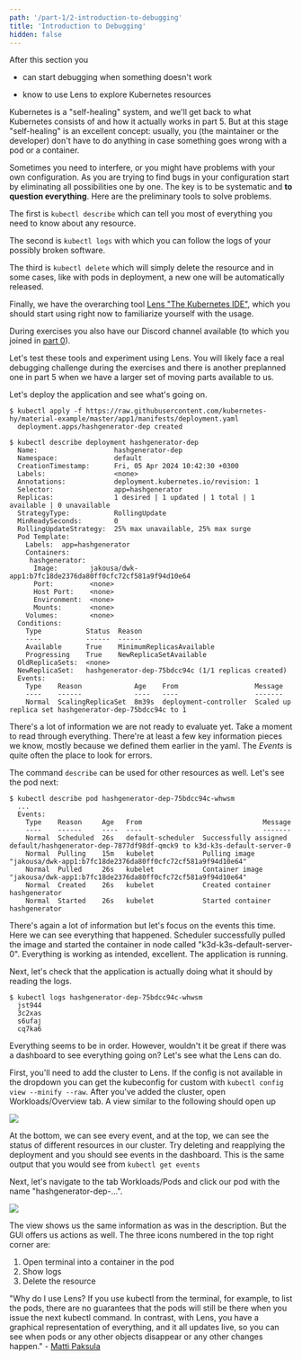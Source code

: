 ```yaml
---
path: '/part-1/2-introduction-to-debugging'
title: 'Introduction to Debugging'
hidden: false
---
```


<text-box variant='learningObjectives' name='Learning Objectives'>

After this section you

- can start debugging when something doesn't work

- know to use Lens to explore Kubernetes resources

</text-box>

Kubernetes is a "self-healing" system, and we'll get back to what Kubernetes consists of and how it actually works in part 5. But at this stage "self-healing" is an excellent concept: usually, you (the maintainer or the developer) don't have to do anything in case something goes wrong with a pod or a container.

Sometimes you need to interfere, or you might have problems with your own configuration. As you are trying to find bugs in your configuration start by eliminating all possibilities one by one. The key is to be systematic and **to question everything**. Here are the preliminary tools to solve problems.

The first is `kubectl describe` which can tell you most of everything you need to know about any resource.

The second is `kubectl logs` with which you can follow the logs of your possibly broken software.

The third is `kubectl delete` which will simply delete the resource and in some cases, like with pods in deployment, a new one will be automatically released.

Finally, we have the overarching tool [Lens "The Kubernetes IDE"](https://k8slens.dev/), which you should start using right now to familiarize yourself with the usage.

During exercises you also have our Discord channel available (to which you joined in [part 0](/part-0)).

Let's test these tools and experiment using Lens. You will likely face a real debugging challenge during the exercises and there is another preplanned one in part 5 when we have a larger set of moving parts available to us.

Let's deploy the application and see what's going on.

```shell
$ kubectl apply -f https://raw.githubusercontent.com/kubernetes-hy/material-example/master/app1/manifests/deployment.yaml
  deployment.apps/hashgenerator-dep created

$ kubectl describe deployment hashgenerator-dep
  Name:                   hashgenerator-dep
  Namespace:              default
  CreationTimestamp:      Fri, 05 Apr 2024 10:42:30 +0300
  Labels:                 <none>
  Annotations:            deployment.kubernetes.io/revision: 1
  Selector:               app=hashgenerator
  Replicas:               1 desired | 1 updated | 1 total | 1 available | 0 unavailable
  StrategyType:           RollingUpdate
  MinReadySeconds:        0
  RollingUpdateStrategy:  25% max unavailable, 25% max surge
  Pod Template:
    Labels:  app=hashgenerator
    Containers:
     hashgenerator:
      Image:        jakousa/dwk-app1:b7fc18de2376da80ff0cfc72cf581a9f94d10e64
      Port:         <none>
      Host Port:    <none>
      Environment:  <none>
      Mounts:       <none>
    Volumes:        <none>
  Conditions:
    Type           Status  Reason
    ----           ------  ------
    Available      True    MinimumReplicasAvailable
    Progressing    True    NewReplicaSetAvailable
  OldReplicaSets:  <none>
  NewReplicaSet:   hashgenerator-dep-75bdcc94c (1/1 replicas created)
  Events:
    Type    Reason             Age    From                   Message
    ----    ------             ----   ----                   -------
    Normal  ScalingReplicaSet  8m39s  deployment-controller  Scaled up replica set hashgenerator-dep-75bdcc94c to 1
```

There's a lot of information we are not ready to evaluate yet. Take a moment to read through everything. There're at least a few key information pieces we know, mostly because we defined them earlier in the yaml. The _Events_ is quite often the place to look for errors.

The command `describe` can be used for other resources as well. Let's see the pod next:

```shell
$ kubectl describe pod hashgenerator-dep-75bdcc94c-whwsm
  ...
  Events:
    Type    Reason     Age   From                              Message
    ----    ------     ----  ----                              -------
    Normal  Scheduled  26s   default-scheduler  Successfully assigned default/hashgenerator-dep-7877df98df-qmck9 to k3d-k3s-default-server-0
    Normal  Pulling    15m   kubelet            Pulling image "jakousa/dwk-app1:b7fc18de2376da80ff0cfc72cf581a9f94d10e64"
    Normal  Pulled     26s   kubelet            Container image "jakousa/dwk-app1:b7fc18de2376da80ff0cfc72cf581a9f94d10e64"
    Normal  Created    26s   kubelet            Created container hashgenerator
    Normal  Started    26s   kubelet            Started container hashgenerator
```

There's again a lot of information but let's focus on the events this time. Here we can see everything that happened. Scheduler successfully pulled the image and started the container in node called "k3d-k3s-default-server-0". Everything is working as intended, excellent. The application is running.

Next, let's check that the application is actually doing what it should by reading the logs.

```shell
$ kubectl logs hashgenerator-dep-75bdcc94c-whwsm
  jst944
  3c2xas
  s6ufaj
  cq7ka6
```

Everything seems to be in order. However, wouldn't it be great if there was a dashboard to see everything going on? Let's see what the Lens can do.

First, you'll need to add the cluster to Lens. If the config is not available in the dropdown you can get the kubeconfig for custom with `kubectl config view --minify --raw`. After you've added the cluster, open Workloads/Overview tab. A view similar to the following should open up

<img src="../img/lens_during_deploy.png">

At the bottom, we can see every event, and at the top, we can see the status of different resources in our cluster. Try deleting and reapplying the deployment and you should see events in the dashboard. This is the same output that you would see from `kubectl get events`

Next, let's navigate to the tab Workloads/Pods and click our pod with the name "hashgenerator-dep-...".

<img src="../img/lens_pod.png">

The view shows us the same information as was in the description. But the GUI offers us actions as well. The three icons numbered in the top right corner are:

1. Open terminal into a container in the pod
2. Show logs
3. Delete the resource

"Why do I use Lens? If you use kubectl from the terminal, for example, to list the pods, there are no guarantees that the pods will still be there when you issue the next kubectl command. In contrast, with Lens, you have a graphical representation of everything, and it all updates live, so you can see when pods or any other objects disappear or any other changes happen." - [Matti Paksula](http://github.com/matti)
